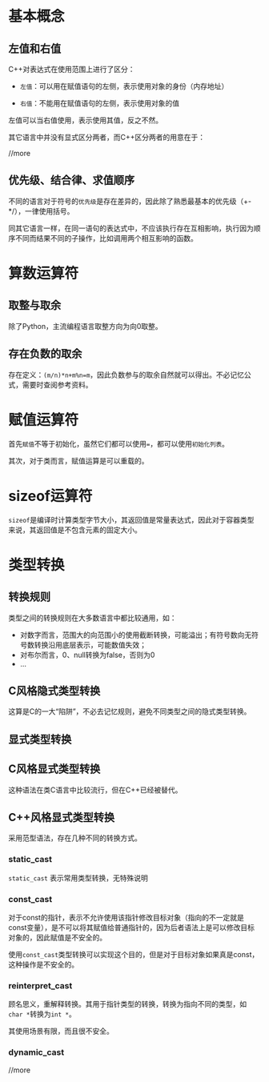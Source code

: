 # 基本概念

## 左值和右值

C++对表达式在使用范围上进行了区分：

- `左值`：可以用在赋值语句的左侧，表示使用对象的身份（内存地址）

- `右值`：不能用在赋值语句的左侧，表示使用对象的值

左值可以当右值使用，表示使用其值，反之不然。

其它语言中并没有显式区分两者，而C++区分两者的用意在于：

//more

## 优先级、结合律、求值顺序

不同的语言对于符号的`优先级`是存在差异的，因此除了熟悉最基本的优先级（+-*/），一律使用括号。

同其它语言一样，在同一语句的表达式中，不应该执行存在互相影响，执行因为顺序不同而结果不同的子操作，比如调用两个相互影响的函数。

# 算数运算符

## 取整与取余

除了Python，主流编程语言取整方向为向0取整。

## 存在负数的取余

存在定义：`(m/n)*n+m%n=m`，因此负数参与的取余自然就可以得出。不必记忆公式，需要时查阅参考资料。

# 赋值运算符

首先`赋值`不等于初始化，虽然它们都可以使用`=`，都可以使用`初始化列表`。

其次，对于类而言，赋值运算是可以重载的。

# sizeof运算符

`sizeof`是编译时计算类型字节大小，其返回值是常量表达式，因此对于容器类型来说，其返回值是不包含元素的固定大小。

# 类型转换

## 转换规则

类型之间的转换规则在大多数语言中都比较通用，如：

- 对数字而言，范围大的向范围小的使用截断转换，可能溢出；有符号数向无符号数转换沿用底层表示，可能数值失效；
- 对布尔而言，0、null转换为false，否则为0
- ...

## C风格隐式类型转换

这算是C的一大“陷阱”，不必去记忆规则，避免不同类型之间的隐式类型转换。

## 显式类型转换

## C风格显式类型转换

这种语法在类C语言中比较流行，但在C++已经被替代。

## C++风格显式类型转换

采用范型语法，存在几种不同的转换方式。

### static_cast

`static_cast` 表示常用类型转换，无特殊说明

### const_cast
对于const的指针，表示不允许使用该指针修改目标对象（指向的不一定就是const变量），是不可以将其赋值给普通指针的，因为后者语法上是可以修改目标对象的，因此赋值是不安全的。

使用`const_cast`类型转换可以实现这个目的，但是对于目标对象如果真是const，这种操作是不安全的。



### reinterpret_cast

顾名思义，重解释转换。其用于指针类型的转换，转换为指向不同的类型，如`char *`转换为`int *`。

其使用场景有限，而且很不安全。

### dynamic_cast

//more

